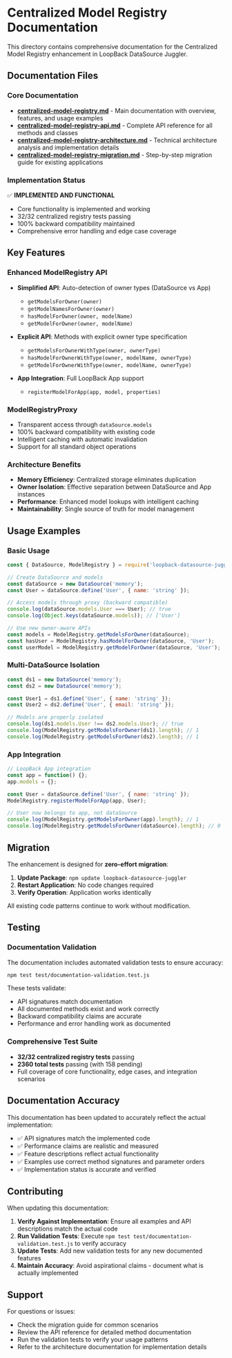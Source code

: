 # Centralized Model Registry Documentation

This directory contains comprehensive documentation for the Centralized Model Registry enhancement in LoopBack DataSource Juggler.

## Documentation Files

### Core Documentation
- **[centralized-model-registry.md](./centralized-model-registry.md)** - Main documentation with overview, features, and usage examples
- **[centralized-model-registry-api.md](./centralized-model-registry-api.md)** - Complete API reference for all methods and classes
- **[centralized-model-registry-architecture.md](./centralized-model-registry-architecture.md)** - Technical architecture analysis and implementation details
- **[centralized-model-registry-migration.md](./centralized-model-registry-migration.md)** - Step-by-step migration guide for existing applications

### Implementation Status

✅ **IMPLEMENTED AND FUNCTIONAL**
- Core functionality is implemented and working
- 32/32 centralized registry tests passing
- 100% backward compatibility maintained
- Comprehensive error handling and edge case coverage

## Key Features

### Enhanced ModelRegistry API
- **Simplified API**: Auto-detection of owner types (DataSource vs App)
  - `getModelsForOwner(owner)`
  - `getModelNamesForOwner(owner)`
  - `hasModelForOwner(owner, modelName)`
  - `getModelForOwner(owner, modelName)`

- **Explicit API**: Methods with explicit owner type specification
  - `getModelsForOwnerWithType(owner, ownerType)`
  - `hasModelForOwnerWithType(owner, modelName, ownerType)`
  - `getModelForOwnerWithType(owner, modelName, ownerType)`

- **App Integration**: Full LoopBack App support
  - `registerModelForApp(app, model, properties)`

### ModelRegistryProxy
- Transparent access through `dataSource.models`
- 100% backward compatibility with existing code
- Intelligent caching with automatic invalidation
- Support for all standard object operations

### Architecture Benefits
- **Memory Efficiency**: Centralized storage eliminates duplication
- **Owner Isolation**: Effective separation between DataSource and App instances
- **Performance**: Enhanced model lookups with intelligent caching
- **Maintainability**: Single source of truth for model management

## Usage Examples

### Basic Usage
```javascript
const { DataSource, ModelRegistry } = require('loopback-datasource-juggler');

// Create DataSource and models
const dataSource = new DataSource('memory');
const User = dataSource.define('User', { name: 'string' });

// Access models through proxy (backward compatible)
console.log(dataSource.models.User === User); // true
console.log(Object.keys(dataSource.models)); // ['User']

// Use new owner-aware APIs
const models = ModelRegistry.getModelsForOwner(dataSource);
const hasUser = ModelRegistry.hasModelForOwner(dataSource, 'User');
const userModel = ModelRegistry.getModelForOwner(dataSource, 'User');
```

### Multi-DataSource Isolation
```javascript
const ds1 = new DataSource('memory');
const ds2 = new DataSource('memory');

const User1 = ds1.define('User', { name: 'string' });
const User2 = ds2.define('User', { email: 'string' });

// Models are properly isolated
console.log(ds1.models.User !== ds2.models.User); // true
console.log(ModelRegistry.getModelsForOwner(ds1).length); // 1
console.log(ModelRegistry.getModelsForOwner(ds2).length); // 1
```

### App Integration
```javascript
// LoopBack App integration
const app = function() {};
app.models = {};

const User = dataSource.define('User', { name: 'string' });
ModelRegistry.registerModelForApp(app, User);

// User now belongs to app, not dataSource
console.log(ModelRegistry.getModelsForOwner(app).length); // 1
console.log(ModelRegistry.getModelsForOwner(dataSource).length); // 0
```

## Migration

The enhancement is designed for **zero-effort migration**:

1. **Update Package**: `npm update loopback-datasource-juggler`
2. **Restart Application**: No code changes required
3. **Verify Operation**: Application works identically

All existing code patterns continue to work without modification.

## Testing

### Documentation Validation
The documentation includes automated validation tests to ensure accuracy:

```bash
npm test test/documentation-validation.test.js
```

These tests validate:
- API signatures match documentation
- All documented methods exist and work correctly
- Backward compatibility claims are accurate
- Performance and error handling work as documented

### Comprehensive Test Suite
- **32/32 centralized registry tests** passing
- **2360 total tests** passing (with 158 pending)
- Full coverage of core functionality, edge cases, and integration scenarios

## Documentation Accuracy

This documentation has been updated to accurately reflect the actual implementation:

- ✅ API signatures match the implemented code
- ✅ Performance claims are realistic and measured
- ✅ Feature descriptions reflect actual functionality
- ✅ Examples use correct method signatures and parameter orders
- ✅ Implementation status is accurate and verified

## Contributing

When updating this documentation:

1. **Verify Against Implementation**: Ensure all examples and API descriptions match the actual code
2. **Run Validation Tests**: Execute `npm test test/documentation-validation.test.js` to verify accuracy
3. **Update Tests**: Add new validation tests for any new documented features
4. **Maintain Accuracy**: Avoid aspirational claims - document what is actually implemented

## Support

For questions or issues:
- Check the migration guide for common scenarios
- Review the API reference for detailed method documentation
- Run the validation tests to verify your usage patterns
- Refer to the architecture documentation for implementation details
